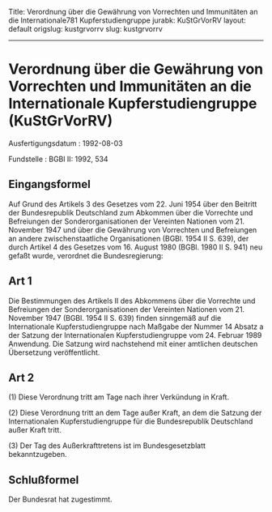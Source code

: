 Title: Verordnung über die Gewährung von Vorrechten und Immunitäten an die Internationale781
  Kupferstudiengruppe
jurabk: KuStGrVorRV
layout: default
origslug: kustgrvorrv
slug: kustgrvorrv

---

# Verordnung über die Gewährung von Vorrechten und Immunitäten an die Internationale Kupferstudiengruppe (KuStGrVorRV)

Ausfertigungsdatum
:   1992-08-03

Fundstelle
:   BGBl II: 1992, 534



## Eingangsformel

Auf Grund des Artikels 3 des Gesetzes vom 22. Juni 1954 über den
Beitritt der Bundesrepublik Deutschland zum Abkommen über die
Vorrechte und Befreiungen der Sonderorganisationen der Vereinten
Nationen vom 21. November 1947 und über die Gewährung von Vorrechten
und Befreiungen an andere zwischenstaatliche Organisationen (BGBl.
1954 II S. 639), der durch Artikel 4 des Gesetzes vom 16. August 1980
(BGBl. 1980 II S. 941) neu gefaßt wurde, verordnet die
Bundesregierung:


## Art 1

Die Bestimmungen des Artikels II des Abkommens über die Vorrechte und
Befreiungen der Sonderorganisationen der Vereinten Nationen vom 21.
November 1947 (BGBl. 1954 II S. 639) finden sinngemäß auf die
Internationale Kupferstudiengruppe nach Maßgabe der Nummer 14 Absatz a
der Satzung der Internationalen Kupferstudiengruppe vom 24. Februar
1989 Anwendung. Die Satzung wird nachstehend mit einer amtlichen
deutschen Übersetzung veröffentlicht.


## Art 2

(1) Diese Verordnung tritt am Tage nach ihrer Verkündung in Kraft.

(2) Diese Verordnung tritt an dem Tage außer Kraft, an dem die Satzung
der Internationalen Kupferstudiengruppe für die Bundesrepublik
Deutschland außer Kraft tritt.

(3) Der Tag des Außerkrafttretens ist im Bundesgesetzblatt
bekanntzugeben.


## Schlußformel

Der Bundesrat hat zugestimmt.


